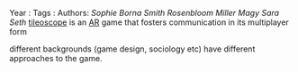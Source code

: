 Year   :
Tags   :
Authors: *Sophie* *Borna* *Smith* *Rosenbloom* *Miller* *Magy* *Sara* *Seth*
[tileoscope](tileoscope.md) is an [AR](AR.md) game that fosters communication in its multiplayer form

different backgrounds (game design, sociology etc) have different approaches to the game.
